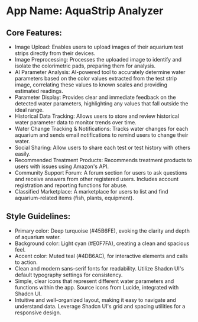 # **App Name**: AquaStrip Analyzer

## Core Features:

- Image Upload: Enables users to upload images of their aquarium test strips directly from their devices.
- Image Preprocessing: Processes the uploaded image to identify and isolate the colorimetric pads, preparing them for analysis.
- AI Parameter Analysis: AI-powered tool to accurately determine water parameters based on the color values extracted from the test strip image, correlating these values to known scales and providing estimated readings.
- Parameter Display: Provides clear and immediate feedback on the detected water parameters, highlighting any values that fall outside the ideal range.
- Historical Data Tracking: Allows users to store and review historical water parameter data to monitor trends over time.
- Water Change Tracking & Notifications: Tracks water changes for each aquarium and sends email notifications to remind users to change their water.
- Social Sharing: Allow users to share each test or test history with others easily.
- Recommended Treatment Products: Recommends treatment products to users with issues using Amazon's API.
- Community Support Forum: A forum section for users to ask questions and receive answers from other registered users. Includes account registration and reporting functions for abuse.
- Classified Marketplace: A marketplace for users to list and find aquarium-related items (fish, plants, equipment).

## Style Guidelines:

- Primary color: Deep turquoise (#45B6FE), evoking the clarity and depth of aquarium water.
- Background color: Light cyan (#E0F7FA), creating a clean and spacious feel.
- Accent color: Muted teal (#4DB6AC), for interactive elements and calls to action.
- Clean and modern sans-serif fonts for readability. Utilize Shadcn UI's default typography settings for consistency.
- Simple, clear icons that represent different water parameters and functions within the app. Source icons from Lucide, integrated with Shadcn UI.
- Intuitive and well-organized layout, making it easy to navigate and understand data. Leverage Shadcn UI's grid and spacing utilities for a responsive design.